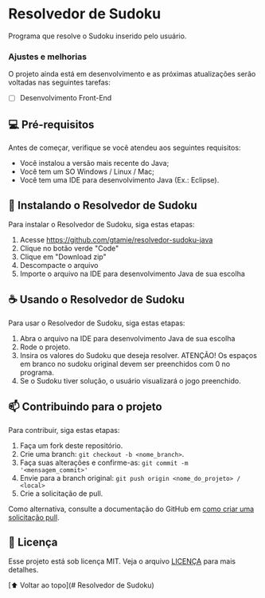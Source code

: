 # Resolvedor de Sudoku


<!---Esses são exemplos. Veja https://shields.io para outras pessoas ou para personalizar este conjunto de escudos. Você pode querer incluir dependências, status do projeto e informações de licença aqui--->

Programa que resolve o Sudoku inserido pelo usuário. 

### Ajustes e melhorias

O projeto ainda está em desenvolvimento e as próximas atualizações serão voltadas nas seguintes tarefas:

- [ ] Desenvolvimento Front-End

## 💻 Pré-requisitos

Antes de começar, verifique se você atendeu aos seguintes requisitos:

* Você instalou a versão mais recente do Java;
* Você tem um SO Windows / Linux / Mac; 
* Você tem uma IDE para desenvolvimento Java (Ex.: Eclipse).

## 🚀 Instalando o Resolvedor de Sudoku

Para instalar o Resolvedor de Sudoku, siga estas etapas:

1. Acesse https://github.com/gtamie/resolvedor-sudoku-java
2. Clique no botão verde "Code"
3. Clique em "Download zip"
4. Descompacte o arquivo
5. Importe o arquivo na IDE para desenvolvimento Java de sua escolha

## ☕ Usando o Resolvedor de Sudoku

Para usar o Resolvedor de Sudoku, siga estas etapas:

1. Abra o arquivo na IDE para desenvolvimento Java de sua escolha
2. Rode o projeto.
3. Insira os valores do Sudoku que deseja resolver. ATENÇÃO! Os espaços em branco no sudoku original devem ser preenchidos com 0 no programa.
4. Se o Sudoku tiver solução, o usuário visualizará o jogo preenchido.


## 📫 Contribuindo para o projeto

Para contribuir, siga estas etapas:

1. Faça um fork deste repositório.
2. Crie uma branch: `git checkout -b <nome_branch>`.
3. Faça suas alterações e confirme-as: `git commit -m '<mensagem_commit>'`
4. Envie para a branch original: `git push origin <nome_do_projeto> / <local>`
5. Crie a solicitação de pull.

Como alternativa, consulte a documentação do GitHub em [como criar uma solicitação pull](https://help.github.com/en/github/collaborating-with-issues-and-pull-requests/creating-a-pull-request).

## 📝 Licença

Esse projeto está sob licença MIT. Veja o arquivo [LICENÇA](LICENSE.md) para mais detalhes.

[⬆ Voltar ao topo](# Resolvedor de Sudoku)<br>
